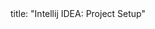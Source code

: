 <frontmatter>
title: "Intellij IDEA: Project Setup"
</frontmatter>

<include src="navbar.md" boilerplate />

<include src="unit-inPage-asFlat.md" boilerplate />